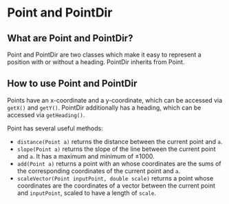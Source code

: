 # Point and PointDir

## What are Point and PointDir?

Point and PointDir are two classes which make it easy to represent a position with or without a heading. PointDir inherits from Point.

## How to use Point and PointDir

Points have an x-coordinate and a y-coordinate, which can be accessed via `getX()` and `getY()`. PointDir additionally has a heading, which can be accessed via `getHeading()`.

Point has several useful methods:

* `distance(Point a)` returns the distance between the current point and `a`.
* `slope(Point a)` returns the slope of the line between the current point and `a`. It has a maximum and minimum of ±1000.
* `add(Point a)` returns a point with an whose coordinates are the sums of the corresponding coordinates of the current point and `a`.
* `scaleVector(Point inputPoint, double scale)` returns a point whose coordinates are the coordinates of a vector between the current point and `inputPoint`, scaled to have a length of `scale`.
